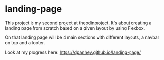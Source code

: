 # landing-page

This project is my second project at theodinproject.
It's about creating a landing page from scratch based on a given layout by using Flexbox.

On that landing page will be 4 main sections with different layouts, a navbar on top and a footer.

Look at my progress here: https://dpanhey.github.io/landing-page/